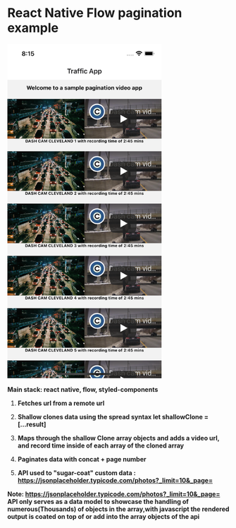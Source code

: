 # React Native Flow pagination example

<!-- ![screen.png](./assets/screen.png) -->
<img src="./assets/screen.png" width="350" alt="screen.png">

**Main stack: react native, flow, styled-components**


1. **Fetches url from a remote url**

2. **Shallow clones data using the spread syntax let shallowClone = [...result]**

3. **Maps through the shallow Clone array objects and adds a video url, and record time inside of each array of the cloned array**

4. **Paginates data with concat + page number**

5. **API used to "sugar-coat" custom data : https://jsonplaceholder.typicode.com/photos?_limit=10&_page=**

**Note:  https://jsonplaceholder.typicode.com/photos?_limit=10&_page= API only serves as a data model to showcase the handling of numerous(Thousands) of objects in the array,with javascript the rendered output is coated on top of or add into the array objects of the api**
